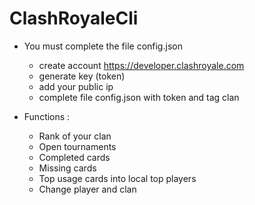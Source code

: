 # ClashRoyaleCli

- You must complete the file config.json
    - create account https://developer.clashroyale.com
    - generate key (token) 
    - add your public ip
    - complete file config.json with token and tag clan

- Functions :
    - Rank of your clan
    - Open tournaments
    - Completed cards
    - Missing cards
    - Top usage cards into local top players
    - Change player and clan
